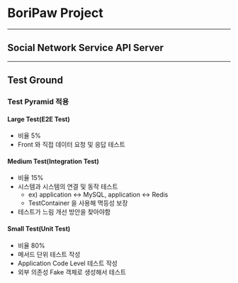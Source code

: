 # BoriPaw Project

-----------------------------------------

## Social Network Service API Server

-----------------------------------------
## Test Ground
### Test Pyramid 적용
#### Large Test(E2E Test)
- 비율 5%
- Front 와 직접 데이터 요청 및 응답 테스트

#### Medium Test(Integration Test) 
- 비율 15% 
- 시스템과 시스템의 연결 및 동작 테스트
  - ex) application <-> MySQL, application <-> Redis
  - TestContainer 을 사용해 멱등성 보장 
- 테스트가 느림 개선 방안을 찾아야함

#### Small Test(Unit Test)
- 비율 80%
- 메서드 단위 테스트 작성
- Application Code Level 테스트 작성
- 외부 의존성 Fake 객체로 생성해서 테스트
